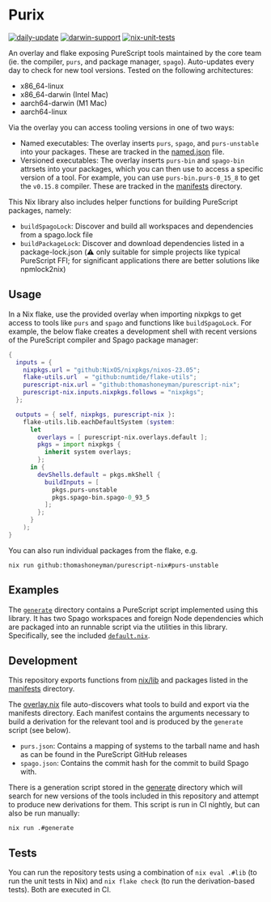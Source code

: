 # Purix

[![daily-update](https://github.com/thomashoneyman/purescript-nix/actions/workflows/daily-update.yaml/badge.svg)](https://github.com/thomashoneyman/purescript-nix/actions/workflows/daily-update.yaml)
[![darwin-support](https://github.com/thomashoneyman/purescript-nix/actions/workflows/darwin-support.yaml/badge.svg)](https://github.com/thomashoneyman/purescript-nix/actions/workflows/darwin-support.yaml)
[![nix-unit-tests](https://github.com/thomashoneyman/purescript-nix/actions/workflows/nix-unit-tests.yaml/badge.svg)](https://github.com/thomashoneyman/purescript-nix/actions/workflows/nix-unit-tests.yaml)

An overlay and flake exposing PureScript tools maintained by the core team (ie. the compiler, `purs`, and package manager, `spago`). Auto-updates every day to check for new tool versions. Tested on the following architectures:

- x86_64-linux
- x86_64-darwin (Intel Mac)
- aarch64-darwin (M1 Mac)
- aarch64-linux

Via the overlay you can access tooling versions in one of two ways:

- Named executables: The overlay inserts `purs`, `spago`, and `purs-unstable` into your packages. These are tracked in the [named.json](./manifests/named.json) file.
- Versioned executables: The overlay inserts `purs-bin` and `spago-bin` attrsets into your packages, which you can then use to access a specific version of a tool. For example, you can use `purs-bin.purs-0_15_8` to get the `v0.15.8` compiler. These are tracked in the [manifests](./manifests/) directory.

This Nix library also includes helper functions for building PureScript packages, namely:

- `buildSpagoLock`: Discover and build all workspaces and dependencies from a spago.lock file
- `buildPackageLock`: Discover and download dependencies listed in a package-lock.json (:warning: only suitable for simple projects like typical PureScript FFI; for significant applications there are better solutions like npmlock2nix)

## Usage

In a Nix flake, use the provided overlay when importing nixpkgs to get access to tools like `purs` and `spago` and functions like `buildSpagoLock`. For example, the below flake creates a development shell with recent versions of the PureScript compiler and Spago package manager:

```nix
{
  inputs = {
    nixpkgs.url = "github:NixOS/nixpkgs/nixos-23.05";
    flake-utils.url  = "github:numtide/flake-utils";
    purescript-nix.url = "github:thomashoneyman/purescript-nix";
    purescript-nix.inputs.nixpkgs.follows = "nixpkgs";
  };

  outputs = { self, nixpkgs, purescript-nix }:
    flake-utils.lib.eachDefaultSystem (system:
      let
        overlays = [ purescript-nix.overlays.default ];
        pkgs = import nixpkgs {
          inherit system overlays;
        };
      in {
        devShells.default = pkgs.mkShell {
          buildInputs = [
            pkgs.purs-unstable
            pkgs.spago-bin.spago-0_93_5
          ];
        };
      }
    );
}
```

You can also run individual packages from the flake, e.g.

```console
nix run github:thomashoneyman/purescript-nix#purs-unstable
```

## Examples

The [`generate`](./generate/) directory contains a PureScript script implemented using this library. It has two Spago workspaces and foreign Node dependencies which are packaged into an runnable script via the utilities in this library. Specifically, see the included [`default.nix`](./generate/default.nix).

## Development

This repository exports functions from [nix/lib](./nix/lib/) and packages listed in the [manifests](./manifests/) directory.

The [overlay.nix](./overlay.nix) file auto-discovers what tools to build and export via the manifests directory. Each manifest contains the arguments necessary to build a derivation for the relevant tool and is produced by the `generate` script (see below).

- `purs.json`: Contains a mapping of systems to the tarball name and hash as can be found in the PureScript GitHub releases
- `spago.json`: Contains the commit hash for the commit to build Spago with.

There is a generation script stored in the [generate](./generate/) directory which will search for new versions of the tools included in this repository and attempt to produce new derivations for them. This script is run in CI nightly, but can also be run manually:

```console
nix run .#generate
```

## Tests

You can run the repository tests using a combination of `nix eval .#lib` (to run the unit tests in Nix) and `nix flake check` (to run the derivation-based tests). Both are executed in CI.
